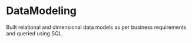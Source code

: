# DataModeling
Built relational and dimensional data models as per business requirements and queried using SQL.
